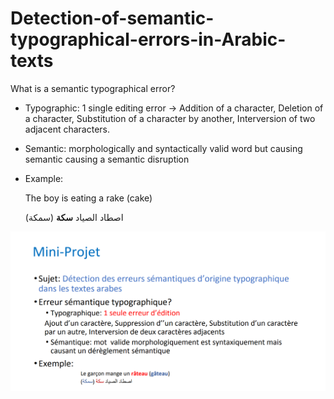 # Detection-of-semantic-typographical-errors-in-Arabic-texts

What is a semantic typographical error?
  - Typographic: 1 single editing error -> Addition of a character, Deletion of a character, Substitution of a character by another, Interversion of two adjacent characters.
  - Semantic: morphologically and syntactically valid word but causing semantic causing a semantic disruption
 
 - Example: 


   The boy is eating a rake (cake)
   
   
   اصطاد الصیاد **سكة** (سمكة)

<img src="https://github.com/WiemKhlifi/Detection-of-semantic-typographical-errors-in-Arabic-texts/blob/main/Subject.png" alt="The subject" title="The mini project subject">
